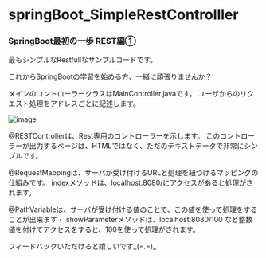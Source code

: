# springBoot_SimpleRestControlller

### SpringBoot最初の一歩 REST編①

最もシンプルなRestfullなサンプルコードです。

これからSpringBootの学習を始める方、一緒に頑張りませんか？

メインのコントローラークラスはMainController.javaです。
ユーザからのリクエスト処理をアドレスごとに記述します。

![image](https://user-images.githubusercontent.com/65064787/161438299-605f4801-3775-407c-9c12-dda6e648b86f.png)


@RESTControllerは、Rest専用のコントローラーを示します。
このコントローラーが出力するページは、HTMLではなく、ただのテキストデータで非常にシンプルです。

@RequestMappingは、サーバが受け付けるURLと処理を紐づけるマッピングの仕組みです。
indexメソッドは、localhost:8080/にアクセスがあると処理がされます。

@PathVariableは、サーバが受け付ける値のことで、この値を使って処理をすることが出来ます・
showParameterメソッドは、localhost:8080/100 など整数値を付けてアクセスをすると、100を使って処理がされます。

フィードバックいただけると嬉しいです_(=.=)_
